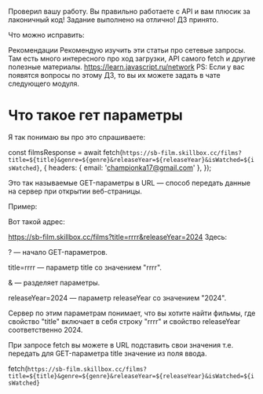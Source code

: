 Проверил вашу работу. Вы правильно работаете с API и вам плюсик за лаконичный код! Задание выполнено на отлично!
ДЗ принято.

Что можно исправить:


Рекомендации
Рекомендую изучить эти статьи про сетевые запросы. Там есть много интересного про ход загрузки, API  самого fetch и другие полезные материалы.
https://learn.javascript.ru/network
PS: Если у вас появятся вопросы по этому ДЗ, то вы их можете задать в чате следующего модуля.


# Что такое гет параметры
Я так понимаю вы про это спрашиваете:

const filmsResponse = await fetch(`https://sb-film.skillbox.cc/films?title=${title}&genre=${genre}&releaseYear=${releaseYear}&isWatched=${isWatched}`, {
    headers: {
      email: 'championka17@gmail.com'
    },
});

Это так называемые GET-параметры в URL — способ передать данные на сервер при открытии веб-страницы.



Пример:

Вот такой адрес:

https://sb-film.skillbox.cc/films?title=rrrr&releaseYear=2024
Здесь:

? — начало GET-параметров.

title=rrrr — параметр title со значением "rrrr".

& — разделяет параметры.

releaseYear=2024 — параметр releaseYear со значением "2024".

Сервер по этим параметрам понимает, что вы хотите найти фильмы, где свойство "title" включает в себя строку "rrrr" и свойство releaseYear соответственно 2024.



При запросе fetch вы можете в URL подставить свои значения т.е. передать для  GET-параметра title значение из поля ввода.

fetch(`https://sb-film.skillbox.cc/films?title=${title}&genre=${genre}&releaseYear=${releaseYear}&isWatched=${isWatched}`
